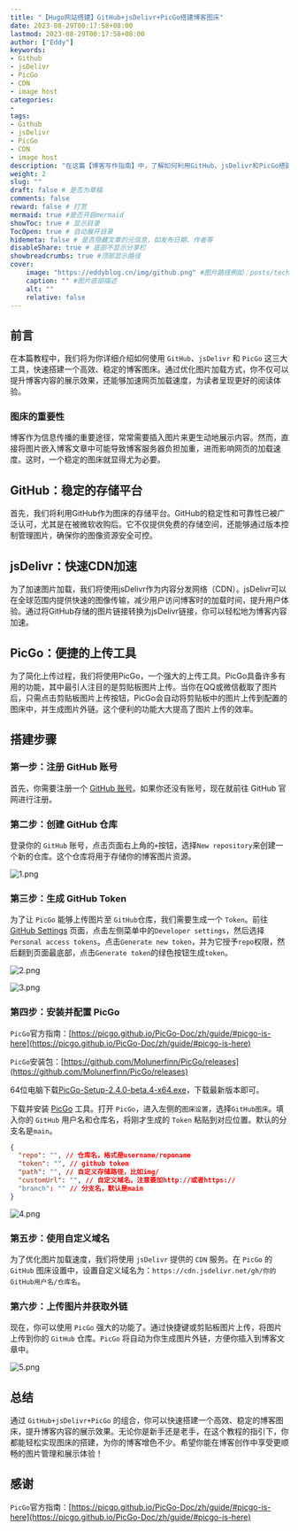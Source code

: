 ```yaml
---
title: "【Hugo网站搭建】GitHub+jsDelivr+PicGo搭建博客图床"
date: 2023-08-29T00:17:58+08:00
lastmod: 2023-08-29T00:17:58+08:00
author: ["Eddy"]
keywords: 
- Github
- jsDelivr
- PicGo
- CDN
- image host
categories: 
- 
tags: 
- Github
- jsDelivr
- PicGo
- CDN
- image host
description: "在这篇【博客写作指南】中，了解如何利用GitHub、jsDelivr和PicGo搭建博客图床，为你的博客添加稳定的图片存储和快速的CDN加速服务。跟随详细步骤，轻松创建自己的图床，为博客内容增添视觉魅力。"
weight: 2
slug: ""
draft: false # 是否为草稿
comments: false
reward: false # 打赏
mermaid: true #是否开启mermaid
showToc: true # 显示目录
TocOpen: true # 自动展开目录
hidemeta: false # 是否隐藏文章的元信息，如发布日期、作者等
disableShare: true # 底部不显示分享栏
showbreadcrumbs: true #顶部显示路径
cover:
    image: "https://eddyblog.cn/img/github.png" #图片路径例如：posts/tech/123/123.png
    caption: "" #图片底部描述
    alt: ""
    relative: false
---
```


## 前言

在本篇教程中，我们将为你详细介绍如何使用 `GitHub`、`jsDelivr` 和 `PicGo` 这三大工具，快速搭建一个高效、稳定的博客图床。通过优化图片加载方式，你不仅可以提升博客内容的展示效果，还能够加速网页加载速度，为读者呈现更好的阅读体验。

### 图床的重要性

博客作为信息传播的重要途径，常常需要插入图片来更生动地展示内容。然而，直接将图片嵌入博客文章中可能导致博客服务器负担加重，进而影响网页的加载速度。这时，一个稳定的图床就显得尤为必要。

## GitHub：稳定的存储平台

首先，我们将利用GitHub作为图床的存储平台。GitHub的稳定性和可靠性已被广泛认可，尤其是在被微软收购后。它不仅提供免费的存储空间，还能够通过版本控制管理图片，确保你的图像资源安全可控。

## jsDelivr：快速CDN加速

为了加速图片加载，我们将使用jsDelivr作为内容分发网络（CDN）。jsDelivr可以在全球范围内提供快速的图像传输，减少用户访问博客时的加载时间，提升用户体验。通过将GitHub存储的图片链接转换为jsDelivr链接，你可以轻松地为博客内容加速。

## PicGo：便捷的上传工具

为了简化上传过程，我们将使用PicGo，一个强大的上传工具。PicGo具备许多有用的功能，其中最引人注目的是剪贴板图片上传。当你在QQ或微信截取了图片后，只需点击剪贴板图片上传按钮，PicGo会自动将剪贴板中的图片上传到配置的图床中，并生成图片外链。这个便利的功能大大提高了图片上传的效率。

## 搭建步骤

### 第一步：注册 GitHub 账号

首先，你需要注册一个 [GitHub 账号](https://github.com/)。如果你还没有账号，现在就前往 GitHub 官网进行注册。

### 第二步：创建 GitHub 仓库

登录你的 `GitHub` 账号，点击页面右上角的`+`按钮，选择`New repository`来创建一个新的仓库。这个仓库将用于存储你的博客图片资源。

![1.png](https://testingcf.jsdelivr.net/gh/EddyCliff/ChartBed/GitHub_jsDelivr_PicGo/1.png)

### 第三步：生成 GitHub Token

为了让 `PicGo` 能够上传图片至 `GitHub`仓库，我们需要生成一个 `Token`。前往 [GitHub Settings](https://github.com/settings/profile) 页面，点击左侧菜单中的`Developer settings`，然后选择`Personal access tokens`。点击`Generate new token`，并为它授予`repo`权限，然后翻到页面最底部，点击`Generate token`的绿色按钮生成`token`。

![2.png](https://testingcf.jsdelivr.net/gh/EddyCliff/ChartBed/GitHub_jsDelivr_PicGo/2.png)

![3.png](https://testingcf.jsdelivr.net/gh/EddyCliff/ChartBed/GitHub_jsDelivr_PicGo/3.png)
### 第四步：安装并配置 PicGo

`PicGo`官方指南：[https://picgo.github.io/PicGo-Doc/zh/guide/#picgo-is-here](https://picgo.github.io/PicGo-Doc/zh/guide/#picgo-is-here)

`PicGo`安装包：[https://github.com/Molunerfinn/PicGo/releases](https://github.com/Molunerfinn/PicGo/releases)

64位电脑下载[PicGo-Setup-2.4.0-beta.4-x64.exe](https://picgo-release.molunerfinn.com/2.4.0-beta.4/PicGo-Setup-2.4.0-beta.4-x64.exe)，下载最新版本即可。

下载并安装 [PicGo](https://github.com/Molunerfinn/PicGo/releases) 工具。打开 `PicGo`，进入左侧的`图床设置`，选择`GitHub图床`。填入你的 `GitHub` 用户名和仓库名，将刚才生成的 `Token` 粘贴到对应位置。默认的分支名是`main`。

```JSON
{
  "repo": "", // 仓库名，格式是username/reponame
  "token": "", // github token
  "path": "", // 自定义存储路径，比如img/
  "customUrl": "", // 自定义域名，注意要加http://或者https://
  "branch": "" // 分支名，默认是main
}
```

![4.png](https://testingcf.jsdelivr.net/gh/EddyCliff/ChartBed/GitHub_jsDelivr_PicGo/4.png)
### 第五步：使用自定义域名

为了优化图片加载速度，我们将使用 `jsDelivr` 提供的 `CDN` 服务。在 `PicGo` 的 `GitHub` 图床设置中，设置自定义域名为：`https://cdn.jsdelivr.net/gh/你的GitHub用户名/仓库名`。

### 第六步：上传图片并获取外链

现在，你可以使用 `PicGo` 强大的功能了。通过快捷键或剪贴板图片上传，将图片上传到你的 `GitHub` 仓库。`PicGo` 将自动为你生成图片外链，方便你插入到博客文章中。

![5.png](https://testingcf.jsdelivr.net/gh/EddyCliff/ChartBed/GitHub_jsDelivr_PicGo/5.png)

## 总结

通过 `GitHub+jsDelivr+PicGo` 的组合，你可以快速搭建一个高效、稳定的博客图床，提升博客内容的展示效果。无论你是新手还是老手，在这个教程的指引下，你都能轻松实现图床的搭建，为你的博客增色不少。希望你能在博客创作中享受更顺畅的图片管理和展示体验！



## 感谢

`PicGo`官方指南：[https://picgo.github.io/PicGo-Doc/zh/guide/#picgo-is-here](https://picgo.github.io/PicGo-Doc/zh/guide/#picgo-is-here)

